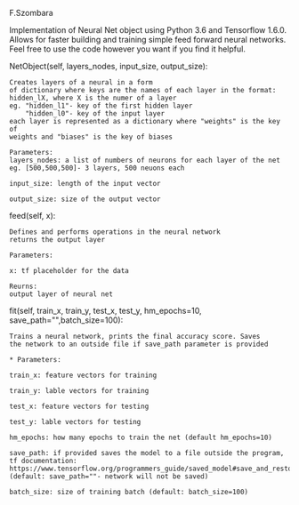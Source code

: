 F.Szombara

Implementation of Neural Net object using Python 3.6 and Tensorflow 1.6.0.
Allows for faster building and training simple feed forward neural networks.
Feel free to use the code however you want if you find it helpful.

NetObject(self, layers_nodes, input_size, output_size):
	
	Creates layers of a neural in a form 
	of dictionary where keys are the names of each layer in the format:
	hidden_lX, where X is the numer of a layer
	eg. "hidden_l1"- key of the first hidden layer
		"hidden_l0"- key of the input layer
	each layer is represented as a dictionary where "weights" is the key of
	weights and "biases" is the key of biases

	Parameters:
	layers_nodes: a list of numbers of neurons for each layer of the net
	eg. [500,500,500]- 3 layers, 500 neuons each

	input_size: length of the input vector

	output_size: size of the output vector


feed(self, x):

	Defines and performs operations in the neural network 
	returns the output layer

	Parameters:

	x: tf placeholder for the data

	Reurns:
	output layer of neural net


fit(self, train_x, train_y, test_x, test_y, hm_epochs=10, save_path="",batch_size=100):

	Trains a neural network, prints the final accuracy score. Saves
	the network to an outside file if save_path parameter is provided

	* Parameters:

	train_x: feature vectors for training

	train_y: lable vectors for training 

	test_x: feature vectors for testing

	test_y: lable vectors for testing

	hm_epochs: how many epochs to train the net (default hm_epochs=10)

	save_path: if provided saves the model to a file outside the program,
	tf documentation: https://www.tensorflow.org/programmers_guide/saved_model#save_and_restore_models
	(default: save_path=""- network will not be saved)

	batch_size: size of training batch (default: batch_size=100)

